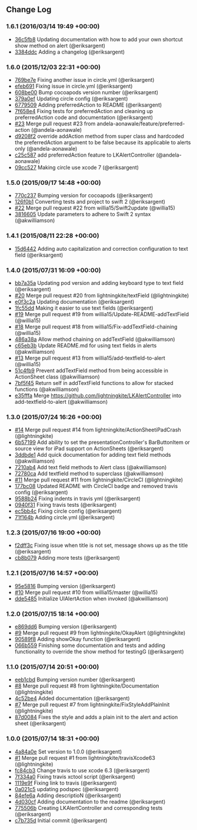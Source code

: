 ## Change Log

### 1.6.1 (2016/03/14 19:49 +00:00)
- [36c5fb8](https://github.com/lightningkite/LKAlertController/commit/36c5fb8fe2114a7c05e2ab0914ef62f188978168) Updating documentation with how to add your own shortcut show method on alert (@eriksargent)
- [3384ddc](https://github.com/lightningkite/LKAlertController/commit/3384ddca37602e899c2126d249d38539ec8e60d9) Adding a changelog (@eriksargent)

### 1.6.0 (2015/12/03 22:31 +00:00)
- [769be7e](https://github.com/lightningkite/LKAlertController/commit/769be7e0209839135f193870ba9fc49df1bd1b68) Fixing another issue in circle.yml (@eriksargent)
- [efeb691](https://github.com/lightningkite/LKAlertController/commit/efeb6919c882ab3ec5ebcdaf3f0ab6f2fd53262c) Fixing issue in circle.yml (@eriksargent)
- [608be00](https://github.com/lightningkite/LKAlertController/commit/608be00b932ed8589e56a0667465ae5ff7e4644f) Bump cocoapods version number (@eriksargent)
- [379a0ef](https://github.com/lightningkite/LKAlertController/commit/379a0ef2b95a756d07a6933e7f09caa5f2988ace) Updating circle config (@eriksargent)
- [6779509](https://github.com/lightningkite/LKAlertController/commit/677950926d657032853bc4f9862e028351a845aa) Adding preferredAction to README (@eriksargent)
- [7f658e4](https://github.com/lightningkite/LKAlertController/commit/7f658e48e7f0ae4875764397a7e672e9e9a5e41f) Fixing tests for preferredAction and cleaning up preferredAction code and documentation (@eriksargent)
- [#23](https://github.com/Lightningkite/LKAlertController/pull/23) Merge pull request #23 from andela-aonawale/feature/preferred-action (@andela-aonawale)
- [d9208f2](https://github.com/lightningkite/LKAlertController/commit/d9208f28ae7d29036e663b1f4c34716536f172d1) override addAction method from super class and hardcoded the preferredAction argument to be false because its applicable to alerts only (@andela-aonawale)
- [c25c587](https://github.com/lightningkite/LKAlertController/commit/c25c58702ff5090ba906cb978b989b4b0299a411) add preferredAction feature to LKAlertController (@andela-aonawale)
- [09cc527](https://github.com/lightningkite/LKAlertController/commit/09cc527891f5ca076cf5561ec090c123e2b59032) Making circle use xcode 7 (@eriksargent)

### 1.5.0 (2015/09/17 14:48 +00:00)
- [770c237](https://github.com/lightningkite/LKAlertController/commit/770c237ebc3ce06a9af0a595ae8d5631f20624f1) Bumping version for cocoapods (@eriksargent)
- [126f0b1](https://github.com/lightningkite/LKAlertController/commit/126f0b14e786ae50b2bef9f0052dcce744762642) Converting tests and project to swift 2 (@eriksargent)
- [#22](https://github.com/Lightningkite/LKAlertController/pull/22) Merge pull request #22 from willia15/Swift2update (@willia15)
- [3816605](https://github.com/lightningkite/LKAlertController/commit/381660510e0760ec2af2cdd1cbe3970541facd47) Update parameters to adhere to Swift 2 syntax (@akwilliamson)

### 1.4.1 (2015/08/11 22:28 +00:00)
- [15d6442](https://github.com/lightningkite/LKAlertController/commit/15d6442114cf0e7ba138e09c3fcfb31c72f6f61a) Adding auto capitalization and correction configuration to text field (@eriksargent)

### 1.4.0 (2015/07/31 16:09 +00:00)
- [bb7a35a](https://github.com/lightningkite/LKAlertController/commit/bb7a35abeb4d8126ddeb024034ad678783236767) Updating pod version and adding keyboard type to text field (@eriksargent)
- [#20](https://github.com/Lightningkite/LKAlertController/pull/20) Merge pull request #20 from lightningkite/textField (@lightningkite)
- [e0f3c2a](https://github.com/lightningkite/LKAlertController/commit/e0f3c2a99e19bf465743826804ac674a7d0fe724) Updating documentation (@eriksargent)
- [1fc55dd](https://github.com/lightningkite/LKAlertController/commit/1fc55dd3413e24f8bded74c656de97038ae8e803) Making it easier to use text fields (@eriksargent)
- [#19](https://github.com/Lightningkite/LKAlertController/pull/19) Merge pull request #19 from willia15/Update-README-addTextField (@willia15)
- [#18](https://github.com/Lightningkite/LKAlertController/pull/18) Merge pull request #18 from willia15/Fix-addTextField-chaining (@willia15)
- [486a38a](https://github.com/lightningkite/LKAlertController/commit/486a38aa465e3bb09d3683ca18f6ef701af385f4) Allow method chaining on addTextField (@akwilliamson)
- [c65eb3b](https://github.com/lightningkite/LKAlertController/commit/c65eb3bf8aca067065245a43f6dc2c0eb10fbba8) Update README.md for using text fields in alerts (@akwilliamson)
- [#13](https://github.com/Lightningkite/LKAlertController/pull/13) Merge pull request #13 from willia15/add-textfield-to-alert (@willia15)
- [51c4fb9](https://github.com/lightningkite/LKAlertController/commit/51c4fb99436f23e86a4a0dab0261aa287ad90de8) Prevent addTextField method from being accessible in ActionSheet class (@akwilliamson)
- [7bf5f45](https://github.com/lightningkite/LKAlertController/commit/7bf5f455e25673a138dbdabb3bfb5b7fe359baf6) Return self in addTextField functions to allow for stacked functions (@akwilliamson)
- [e35fffa](https://github.com/lightningkite/LKAlertController/commit/e35fffa908d08220f729b2b433e0a1b2d84914a9) Merge https://github.com/lightningkite/LKAlertController into add-textfield-to-alert (@akwilliamson)

### 1.3.0 (2015/07/24 16:26 +00:00)
- [#14](https://github.com/Lightningkite/LKAlertController/pull/14) Merge pull request #14 from lightningkite/ActionSheetiPadCrash (@lightningkite)
- [6b57199](https://github.com/lightningkite/LKAlertController/commit/6b5719916da119261a1a4579baee1edc3c4f1a90) Add ability to set the presentationController's BarButtonItem or source view for iPad support on ActionSheets (@eriksargent)
- [3ddbde1](https://github.com/lightningkite/LKAlertController/commit/3ddbde1c832a9164d6d124e97accbef2f9e99b41) Add quick documentation for adding text field methods (@akwilliamson)
- [7210ab4](https://github.com/lightningkite/LKAlertController/commit/7210ab489f15f9b8ebb70a492f09d7ca80a02d72) Add text field methods to Alert class (@akwilliamson)
- [72780ca](https://github.com/lightningkite/LKAlertController/commit/72780caa62d5762ec495cde5876114d12cdd982f) Add textfield method to superclass (@akwilliamson)
- [#11](https://github.com/Lightningkite/LKAlertController/pull/11) Merge pull request #11 from lightningkite/CircleCI (@lightningkite)
- [177bc08](https://github.com/lightningkite/LKAlertController/commit/177bc0818a12ef8b4c40bb9b05302dd0e6831629) Updated README with CircleCI badge and removed travis config (@eriksargent)
- [9588b24](https://github.com/lightningkite/LKAlertController/commit/9588b24535e0472659e0a938dd3ef021d16d7ebd) Fixing indents in travis yml (@eriksargent)
- [0940f31](https://github.com/lightningkite/LKAlertController/commit/0940f31abac2c973db27a973b8301c8f417769f6) Fixing travis tests (@eriksargent)
- [ec5bb4c](https://github.com/lightningkite/LKAlertController/commit/ec5bb4cb5efc779cf41fe15c3d8293ffcf3976b4) Fixing circle config (@eriksargent)
- [71f164b](https://github.com/lightningkite/LKAlertController/commit/71f164b311c5fde4ca4c7700aa5e6d6464b0f7e4) Adding circle.yml (@eriksargent)

### 1.2.3 (2015/07/16 19:00 +00:00)
- [f2dff3c](https://github.com/lightningkite/LKAlertController/commit/f2dff3c78174ed6106fcbc1f0a54c387ff7576d5) Fixing issue when title is not set, message shows up as the title (@eriksargent)
- [cb8b079](https://github.com/lightningkite/LKAlertController/commit/cb8b079433f918085c5e3f717cf1693811a770db) Adding more tests (@eriksargent)

### 1.2.1 (2015/07/16 14:57 +00:00)
- [95e5816](https://github.com/lightningkite/LKAlertController/commit/95e58164070354ccc88b119a945f336512f02dad) Bumping version (@eriksargent)
- [#10](https://github.com/Lightningkite/LKAlertController/pull/10) Merge pull request #10 from willia15/master (@willia15)
- [dde5485](https://github.com/lightningkite/LKAlertController/commit/dde548585c5fc8e45b9263dd0b469d62104577ff) Initialize UIAlertAction when invoked (@akwilliamson)

### 1.2.0 (2015/07/15 18:14 +00:00)
- [e869dd6](https://github.com/lightningkite/LKAlertController/commit/e869dd6a8125a8e77e6ec3d1262f41d7f373cf0b) Bumping version (@eriksargent)
- [#9](https://github.com/Lightningkite/LKAlertController/pull/9) Merge pull request #9 from lightningkite/OkayAlert (@lightningkite)
- [90589f8](https://github.com/lightningkite/LKAlertController/commit/90589f84520e2726709bd01b2d2959988b82501d) Adding showOkay function (@eriksargent)
- [066b559](https://github.com/lightningkite/LKAlertController/commit/066b559c327e6565d96c737fb125f04f4cb691c2) Finishing some documentation and tests and adding functionality to override the show method for testingG (@eriksargent)

### 1.1.0 (2015/07/14 20:51 +00:00)
- [eeb1cbd](https://github.com/lightningkite/LKAlertController/commit/eeb1cbd3d0a790b226c9a0e5d213f9bad74bd218) Bumping version number (@eriksargent)
- [#8](https://github.com/Lightningkite/LKAlertController/pull/8) Merge pull request #8 from lightningkite/Documentation (@lightningkite)
- [4c52be4](https://github.com/lightningkite/LKAlertController/commit/4c52be4d203c70c0ddf28f0f56c6b00ea2ace2a4) Added documentation (@eriksargent)
- [#7](https://github.com/Lightningkite/LKAlertController/pull/7) Merge pull request #7 from lightningkite/FixStyleAddPlainInit (@lightningkite)
- [87d0084](https://github.com/lightningkite/LKAlertController/commit/87d00846f2aee799255ac261bd54d3a68db857ae) Fixes the style and adds a plain init to the alert and action sheet (@eriksargent)

### 1.0.0 (2015/07/14 18:31 +00:00)
- [4a84a0e](https://github.com/lightningkite/LKAlertController/commit/4a84a0ea981b4d87faa41aabd6f738d40ad9ec9b) Set version to 1.0.0 (@eriksargent)
- [#1](https://github.com/Lightningkite/LKAlertController/pull/1) Merge pull request #1 from lightningkite/travisXcode63 (@lightningkite)
- [fc84cb3](https://github.com/lightningkite/LKAlertController/commit/fc84cb391e95757214f560aaae02083ce399df75) Change travis to use xcode 6.3 (@eriksargent)
- [7f334a0](https://github.com/lightningkite/LKAlertController/commit/7f334a098633d774f6fbfe3bbff6c3e39522db42) Fixing travis xctool script (@eriksargent)
- [1119e9f](https://github.com/lightningkite/LKAlertController/commit/1119e9fce56c91f7b372f7dc2a394c14d2ede95a) Fixing link to travis (@eriksargent)
- [0a021c5](https://github.com/lightningkite/LKAlertController/commit/0a021c583e13835ceba7d8c0c835e9f31d048797) updating podspec (@eriksargent)
- [84efe6a](https://github.com/lightningkite/LKAlertController/commit/84efe6ad90c446ef10d5f387016bd34c66f9eb05) Adding descriptioN (@eriksargent)
- [4d030cf](https://github.com/lightningkite/LKAlertController/commit/4d030cf3316b3f4d157dc4a64be9d5a4a950e776) Adding documentation to the readme (@eriksargent)
- [775506b](https://github.com/lightningkite/LKAlertController/commit/775506b9d2aca1cd821a6c88f86f978d48ed8aca) Creating LKAlertController and corresponding tests (@eriksargent)
- [c7b735d](https://github.com/lightningkite/LKAlertController/commit/c7b735d05ca34d6970a13d7856a3b1d02662b48a) Initial commit (@eriksargent)
